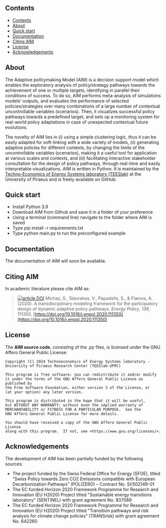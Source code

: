 ## Contents
- [Contents](#contents)
- [About](#about)
- [Quick start](#quick-start)
- [Documentation](#documentation)
- [Citing ΑΙΜ](#citing-bsam)
- [License](#license)
- [Acknowledgements](#acknowledgements)

## About
The Adaptive polIcymaking Model (AIM) is a decision support model which enables the exploratory analysis of policy/strategy pathways towards the achievement of one or multiple targets, identifying in parallel their conditions of success. To do so, AIM performs meta-analysis of simulations models’ outputs, and evaluates the performance of selected policies/strategies over many combinations of a large number of contextual uncontrollable variables (scenarios). Then, it visualizes successful policy pathways towards a predefined target, and sets up a monitoring system for real-world policy adaptations in case of unexpected contextual future evolutions.

The novelty of AIM lies in (i) using a simple clustering logic, thus it can be easily adapted for soft-linking with a wide variety of models, (ii) generating adaptive policies for different contexts, by changing the limits of the uncontrollable variables (scenarios), making it a useful tool for application at various scales and contexts, and (iii) facilitating interactive stakeholder consultation for the design of policy pathways, through real-time and easily interpretable visualizations. ΑΙΜ is written in Python. It is maintained by the [Techno-Economics of Energy Systems laboratory (TEESlab)](https://teeslab.unipi.gr) at the University of Piraeus and is freely available on GitHub. 

## Quick start
* Install Python 3.9
* Download ΑΙΜ from Github and save it in a folder of your preference
* Using a terminal (command line) navigate to the folder where ΑΙΜ is saved 
* Type pip install -r requirements.txt
* Type python main.py to run the preconfigured example

## Documentation
The documentation of AIM will soon be available.

## Citing AIM
In academic literature please cite AIM as: 
>[![article DOI](https://img.shields.io/badge/article-10.1016/j.egyr.2021.07.052-blue)](https://doi.org/10.1016/j.enpol.2020.111350) Michas, S., Stavrakas, V., Papadelis, S., & Flamos, A. (2020). A transdisciplinary modeling framework for the participatory design of dynamic adaptive policy pathways. *Energy Policy*, *139*, 111350. [https://doi.org/10.1016/j.enpol.2020.111350](https://doi.org/10.1016/j.enpol.2020.111350)


## License
The **AIM source code**, consisting of the *.py* files, is licensed under the GNU Affero General Public License:

    Copyright (C) 2024 Technoeconomics of Energy Systems laboratory - University of Piraeus Research Center (TEESlab-UPRC)

    This program is free software: you can redistribute it and/or modify
    it under the terms of the GNU Affero General Public License as published by
    the Free Software Foundation, either version 3 of the License, or
    (at your option) any later version.

    This program is distributed in the hope that it will be useful,
    but WITHOUT ANY WARRANTY; without even the implied warranty of
    MERCHANTABILITY or FITNESS FOR A PARTICULAR PURPOSE.  See the
    GNU Affero General Public License for more details.

    You should have received a copy of the GNU Affero General Public License
    along with this program.  If not, see <https://www.gnu.org/licenses/>.

## Acknowledgements
The development of AIM has been partially funded by the following sources:
* The project funded by the Swiss Federal Office for Energy (SFOE), titled “Swiss Policy towards Zero CO2 Emissions compatible with European Decarbonization Pathways” (POLIZERO) – Contract No. SI/502149-01 
* The EC funded Horizon 2020 Framework Programme for Research and Innovation (EU H2020) Project titled "Sustainable energy transitions laboratory" (SENTINEL) with grant agreement No. 837089
* The EC funded Horizon 2020 Framework Programme for Research and Innovation (EU H2020) Project titled "Transition pathways and risk analysis for climate change policies" (TRANSrisk) with grant agreement No. 642260
